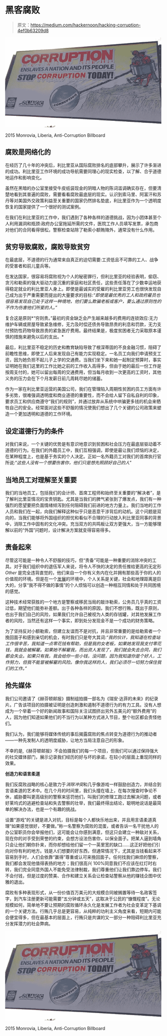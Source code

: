 # 黑客腐败

> 原文：<https://medium.com/hackernoon/hacking-corruption-4ef0b63209d8>

![](img/83012c320d4c4408be62a11872d517d8.png)

2015 Monrovia, Liberia, Anti-Corruption Billboard

## **腐败是网络化的**

在经历了几十年的冲突后，利比里亚从国际腐败排名的底部攀升，展示了许多渐进的成功。利比里亚工作环境的成功导航需要同理心的现实检查，以了解、合乎道德地运作和影响变化。

虽然在黑暗的办公室里接受牛皮纸袋现金的阴暗人物的陈词滥调确实存在，但要清楚地看到其普遍的腐败，需要看看腐败最底层的现实。认识到索马里、阿富汗和苏丹等对美国外交政策利益至关重要的国家仍然排名垫底，利比里亚作为一个透明度恢复的国家提供了一个很好的测试案例。

在我们在利比里亚的工作中，我们遇到了各种各样的道德挑战，因为小团体甚至个人利用漏洞和瓶颈:政府办公室拖延所需的文件，医院工作人员填写发票，承包商对他们的合同看得很松，警察检查站除了勒索小额贿赂外，通常没有什么作用。

## **贫穷导致腐败，腐败导致贫穷**

在最底层，不道德的行为通常来自真正的迫切需要:工资低且不可靠的工人、战争的受害者和前儿童兵等。

在发达国家，很容易将腐败视为个人的秘密罪行，但利比里亚的经验表明，偷窃、贪污和勒索的强大驱动力是沉重的家庭和社区责任，这些责任落在了少数幸运地获得稳定就业的利比里亚人身上。即使是最诚实的受雇的利比里亚劳工也很快发现自己成为出于严重需要而提出的大量要求的目标:*“即使是最优秀的工人和政府雇员也很容易发现自己处于这样一种境地，他们要么欺骗老板或客户，要么通过原则性的不作为伤害他们所爱的人。”*

复合这是原则*“穷则贵。”最初的资金缺乏会产生越来越多的费用的连锁效应:无力维护车辆或房屋导致紧急维修，无力及时偿还债务导致昂贵的利息和罚款，无力支付预防性药物导致昂贵的紧急医疗费用。最终结果是，极度贫困者无力采取原本谨慎的措施来避免以后的支出。*

最后，利比里亚不稳定的历史和教育缺陷导致了根深蒂固的不良金融习惯，阻碍了前瞻性思维，即使工人后来发现自己有能力实现稳定。一名员工向我们申请预支工资，因为她负担不起儿子上学的交通费。当我们坐下来和她一起制定预算时，事实证明她在我们这里的工作比她之前的工作收入高得多，但由于她的最后一份工作是按周支付的，她可以留出每周的交通费用，但当每月收到一次更高的工资时，其他义务的压力会在下个月发薪日前几周耗尽她的储蓄。

作为一家在利比里亚运营的美国公司，我们在管理陷入周期性贫困的员工方面有许多劣势，很难强调透明度和商业道德的重要性，而不会给人留下自私自利的印象，要求员工和供应商遵守“我们的规则”，并通过放弃从系统中哄骗更多钱的机会来牺牲自己的安全。经常面对这些不舒服的情况使我们想出了几个关键的公司政策来塑造一个更加透明和道德的工作环境。

## **设定道德行为的条件**

对我们来说，一个关键的优势是有意识地意识到贫困和社会压力在最底层驱动着不道德的行为。在我们的外籍员工中，我们互相强调，即使是最让我们烦恼的决定，在某种程度上，也是基于务实的个人决定。正如一名外籍员工对我们的首席执行官所说:“*这些人没有一个想要伤害你，他们只是想先照顾好自己的人*”

## **当地员工对理解至关重要**

我们的当地员工，包括我们的会计师、首席工程师和始终至关重要的“解决者”，是了解利比里亚情况的宝贵钥匙。尤其是当我们的脾气紧张到了爆发点，我们有一种强烈的愿望要把负面情绪倾泻到任何阻碍我们前进的地方力量上。我们当地的工作人员和我们在一起，向我们解释这种似乎只是恶意干涉背后的动机。这个问题是双向的，当我们能够将外国组织的担忧和看似不合理的行动放入利比里亚同事的背景中，消除工作中固有的文化冲突。充当双方的共鸣板让双方更强大，当一方能够理解以前的“外国”问题时，设计解决方案就变得容易得多。

## **责备起来**

尽管这可能是一种令人不舒服的技巧，但“责备”可能是一种重要的消除冲突的工具。对于我们组织中的退伍军人来说，将令人不快的决定的责任推给更高的无定形 *Other* 是完全违背直觉的，他们来自一个你有义务内在化并拥有那些高于你的人的价值观的环境。但是在一个[发展](https://hackernoon.com/tagged/development)的环境中，个人关系是关键，社会和地理距离是巨大的，分享“我不得不做的事情”的个人烦恼可以创造一种相互同情和处于共同困境的感觉。

这种技术经常获胜的一个地方是警察或移民当局的敲诈勒索，公务员几乎真的工资过低，期望他们能弥补差额。出于各种各样的原因，我们不想行贿，既出于原则，也出于我们自己的风险，如果我们允许自己被视为人类的存钱罐，对其他发展工作者的风险，当然还有这样一个事实，即到处分发现金不是一个成功的财务策略。

为了坚持反对小额勒索，但建立友谊而不是对抗，并且非常重要的是给勒索者一个挽回面子和感到亲切的机会，有时我们只是夸大其词:*“我的伙计，我知道在检查站工作很辛苦，我知道一点零花钱有帮助，但是我的女老板，如果她发现我支付零花钱，我就会被解雇。如果她不解雇我，而出资人发现了，我们就会失去合同，我们都会失业。如果只有我，我会给你一些小钱，没问题，因为我知道你是个好人，工作努力，但我不能冒被解雇的风险。像你我这样的人，我们必须尽一切努力保住我们的工作。”*

## **抢先媒体**

我们公司邀请了《赫芬顿邮报》摄制组拍摄一部名为《瑞安·达菲的未来》的纪录片。广告该项目的拍摄被证明是创造刺激和遏制不道德行为的有力工具。没有人想成为一个举着一个好的新闻故事和国际关注试图挤出另外五美元的“额外费用”的人，因为他们知道如果他们的不当行为以某种方式进入节目，整个社区都会责怪他们。

我们认为，我们能够将媒体传统的事后揭露腐败的焦点转变为道德行为的推动者——一种先发制人的透明度威胁，让地方当局注意自己的形象。

不幸的是,《赫芬顿邮报》不会拍摄我们的每一个项目，但我们可以通过保持强大的社交媒体部门，展示记录我们经历的好与坏的承诺，在较小的层面上重现同样的效果。

**创造力和语言柔道**

我们反腐败战略的核心是致力于*消除冲突*和几乎像游戏一样鼓励创造力，并结合到言语柔道的艺术中。在几个月的时间里，我们头撞在墙上，在每次搜查时争论不休，威胁要叫更高级别的警察来惩罚他们，叫我们的修理工跑过去解决问题，或者好莱坞式的逃避检查站和失去警察的壮举，我们最终得出结论，聪明地说话是最简单的解决办法，也是一个有趣的挑战。

设置“游戏”的关键是进入对抗，目标是每个人都快乐地出来，并且用言语柔道真理“如果感觉很好，不要做。”称一名警察为腐败的混蛋，或者告诉一名干扰他人的办公室职员你会举报他们，这可能会让你感到满意，但这只会建立一种敌对关系，现在你的对手受到荣誉的约束，会想方设法伤害你，以保全面子。把某人逼到墙角只会让他们朝你扑来，而你却想给他们留一个一英里宽的缺口……这正好把他们引向对你有利的地方。钱是人们想要的好东西，但通常情况下，尤其是当钱看起来不容易到手时，人们会依靠“赢得”尊重或认可来挽回面子。任何找我们麻烦的警察，我们都会发现他值得表扬的地方；我们很高兴 100%同意我们不应该在红灯时右转，我们完全同意外国人不能免受法律制裁，我们尊重他们让我们靠边停车。我们不会付钱，但是过度的赞美、合作和建立关系会让检查站警察从他的赚钱企图中优雅的退出。

腐败有多种表现形式，从一份价值百万美元的大规模合同被搁置等待一名政客签字，到汽车注册更新可能需要“五分钟或五天”，这取决于公民的“慷慨程度”。无论规模如何，简单地不要让预期的腐败循环永久化是发展工作者为社会变革定下基调的一个关键方法。行贿几乎总是更容易，从纯粹的功利主义角度来看，短期内可能会便宜得多，但在最基本的层面上，行贿只是共谋的又一部分一种阻碍利比里亚充分发挥潜力的社会弊病。

![](img/83012c320d4c4408be62a11872d517d8.png)

2015 Monrovia, Liberia, Anti-Corruption Billboard